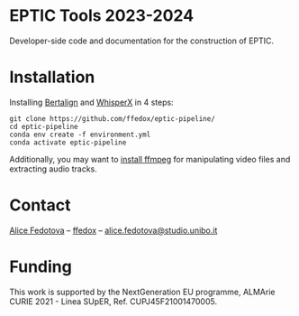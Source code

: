 # EPTIC Tools 2023-2024

Developer-side code and documentation for the construction of EPTIC.

# Installation

Installing [Bertalign](https://github.com/bfsujason/bertalign) and [WhisperX](https://github.com/m-bain/whisperX) in 4 steps:

```
git clone https://github.com/ffedox/eptic-pipeline/
cd eptic-pipeline
conda env create -f environment.yml
conda activate eptic-pipeline
```

Additionally, you may want to [install ffmpeg](https://ffmpeg.org/download.html) for manipulating video files and extracting audio tracks.

# Contact

[Alice Fedotova](https://www.alicefedotova.com/) – [ffedox](https://github.com/ffedox) – [alice.fedotova@studio.unibo.it](mailto:alice.fedotova7@gmail.com)

# Funding

This work is supported by the NextGeneration EU programme, ALMArie CURIE 2021 - Linea SUpER, Ref. CUPJ45F21001470005.
